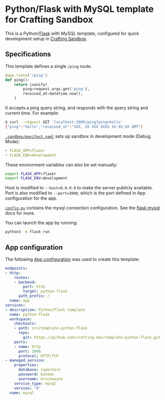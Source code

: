 # Python/Flask with MySQL template for Crafting Sandbox

This is a Python/[Flask](https://flask.palletsprojects.com/en/2.0.x/) with MySQL template, configured for quick development setup in [Crafting Sandbox](https://crafting.readme.io/docs).

## Specifications

This template defines a single `/ping` route.
```python
@app.route('/ping')
def ping():
    return jsonify(
        ping=request.args.get('ping'),
        received_at=datetime.now(),
    )
```

It accepts a ping query string, and responds with the query string and current time. For example:
```bash
$ curl --request GET 'localhost:3000/ping?ping=hello'
{"ping":"hello","received_at":"XXX, XX XXX XXXX XX:XX:XX GMT"}
```

[`.sandbox/manifest.yaml`](.sandbox/manifest.yaml) sets up sandbox in development mode (Debug Mode):
```yaml
- FLASK_APP=flaskr
- FLASK_ENV=development
```

These environment variables can also be set manually:
```bash
export FLASK_APP=flaskr
export FLASK_ENV=development
```

Host is modified to `--host=0.0.0.0` to make the server publicly available. Port is also modified to `--port=3000`, which is the port defined in App configuration for the app.

[`config.py`](config.py) contains the mysql connection configuration. See the [flask mysql](https://flask-mysql.readthedocs.io/en/latest/#configuration) docs for more.

You can launch the app by running:
```bash
python3 -m flask run
```

## App configuration

The following [App configuration](https://crafting.readme.io/docs/app-spec) was used to create this template:

```yaml
endpoints:
- http:
    routes:
    - backend:
        port: http
        target: python-flask
      path_prefix: /
  name: app
services:
- description: Python/Flask template
  name: python-flask
  workspace:
    checkouts:
    - path: src/template-python-flask
      repo:
        git: https://github.com/crafting-dev/template-python-flask.git
    ports:
    - name: http
      port: 3000
      protocol: HTTP/TCP
- managed_service:
    properties:
      database: superhero
      password: batman
      username: brucewayne
    service_type: mysql
    version: "8"
  name: mysql
```
